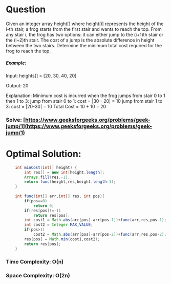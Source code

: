 # Question

Given an integer array height[] where height[i] represents the height of the i-th stair, a frog starts from the first stair and wants to reach the top. From any stair i, the frog has two options: it can either jump to the (i+1)th stair or the (i+2)th stair. The cost of a jump is the absolute difference in height between the two stairs. Determine the minimum total cost required for the frog to reach the top.



##### Example:

Input: heights[] = [20, 30, 40, 20] 

Output: 20

Explanation:  Minimum cost is incurred when the frog jumps from stair 0 to 1 then 1 to 3:
jump from stair 0 to 1: cost = |30 - 20| = 10
jump from stair 1 to 3: cost = |20-30|  = 10
Total Cost = 10 + 10 = 20




### Solve: [https://www.geeksforgeeks.org/problems/geek-jump/1](https://www.geeksforgeeks.org/problems/geek-jump/1)
   


# Optimal Solution:  


``` java
    int minCost(int[] height) {
        int res[] = new int[height.length];
        Arrays.fill(res,-1);
        return func(height,res,height.length-1);
    }
    
    int func(int[] arr,int[] res, int pos){
        if(pos==0)
            return 0;
        if(res[pos]!=-1) 
            return res[pos];
        int cost1 = Math.abs(arr[pos]-arr[pos-1])+func(arr,res,pos-1);
        int cost2 = Integer.MAX_VALUE;
        if(pos>1)
            cost2 = Math.abs(arr[pos]-arr[pos-2])+func(arr,res,pos-2);
        res[pos] = Math.min(cost1,cost2);
        return res[pos];
    }
```
### Time Complexity: O(n)
### Space Complexity: O(2n)